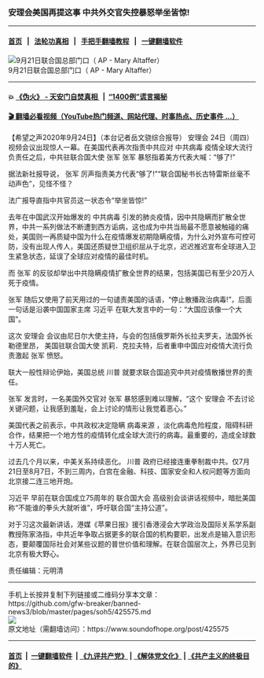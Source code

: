 ### 安理会美国再提这事 中共外交官失控暴怒举坐皆惊!
------------------------

#### [首页](https://github.com/gfw-breaker/banned-news3/blob/master/README.md) &nbsp;&nbsp;|&nbsp;&nbsp; [法轮功真相](https://github.com/begood0513/basic/blob/master/README.md)  &nbsp;&nbsp;|&nbsp;&nbsp; [手把手翻墙教程](https://github.com/gfw-breaker/guides/wiki)  &nbsp;&nbsp;|&nbsp;&nbsp; [一键翻墙软件](https://github.com/gfw-breaker/nogfw/blob/master/README.md)  



<div><img alt="9月21日联合国总部门口（ AP - Mary Altaffer）" src="https://img.soundofhope.org/2020-09/ap20265533963385-1600999464582.jpg"/>
<br/><figcaption class="caption">
 9月21日联合国总部门口（ AP - Mary Altaffer）
</figcaption></div><hr/>

#### 💥 [《伪火》 - 天安门自焚真相 ](http://158.247.195.190:10000/videos/blog/weihuo.html)&nbsp; |&nbsp; [“1400例”谎言揭秘  ](http://158.247.195.190:10000/videos/blog/jiexi1400.html)

#### [ 🎬  翻墙必看视频（YouTube热门频道、网站代理、时事热点、历史事件 ...）](https://github.com/gfw-breaker/links/blob/master/banned.md)

<div><div class="Content__Wrapper sc-1bvya0-0 grZQxZ">
 <p class="meta-top">
  <span class="meta">
   【希望之声2020年9月24日】（本台记者岳文骁综合报导）
  </span>
  <ok href="/term/16831">
   安理会
  </ok>
  24日（周四）视频会议出现惊人一幕。在美国代表再次指责中共应对
  <ok href="/term/248971">
   中共病毒
  </ok>
  疫情全球大流行负责任之后，中共驻联合国大使
  <ok href="/term/24240">
   张军
  </ok>
  <ok href="/term/24240">
   张军
  </ok>
  暴怒指着美方代表大喊：“够了!”
 </p>
 <p>
  据法新社报导说，
  <ok href="/term/24240">
   张军
  </ok>
  厉声指责美方代表“够了!”“联合国秘书长古特雷斯丝毫不动声色”，见怪不怪？
 </p>
 <div class="AD_Embed__Wrap-sc-1xslmin-0 igMuqX module desktop">
  <div>
  </div>
 </div>
 <p>
  法广报导直指中共官员这一状态令“举坐皆惊!”
 </p>
 <p>
  去年在中国武汉开始爆发的
  <ok href="/term/248971">
   中共病毒
  </ok>
  引发的肺炎疫情，因中共隐瞒而扩散全世界，中共一系列做法不断遭到西方诟病，这也成为中共当局最不愿意被触碰的痛处，美国则一再质疑中国为什么在疫情爆发初期隐瞒疫情，为什么对外宣布可控可防，没有出现人传人，美国还质疑世卫组织屈从于北京，迟迟推迟宣布全球进入卫生紧急状态，延误了全球应对疫情的最佳时机。
 </p>
 <p>
  而
  <ok href="/term/24240">
   张军
  </ok>
  的反驳却举出中共隐瞒疫情扩散全世界的结果，包括美国已有至少20万人死于疫情。
 </p>
 <p>
  <ok href="/term/24240">
   张军
  </ok>
  随后又使用了前天用过的一句谴责美国的话语，“停止散播政治病毒!”，后面一句话是沿袭中国国家主席
  <ok href="/term/1063">
   习近平
  </ok>
  在联大发言中的一句：“大国应该像一个大国”。
 </p>
 <p>
  这次
  <ok href="/term/16831">
   安理会
  </ok>
  会议由尼日尔大使主持，与会的包括俄罗斯外长拉夫罗夫，法国外长勒德里昂，
  <ok href="/term/11046">
   美国驻联合国大使
  </ok>
  凯莉．克拉夫特，后者重申中国应对疫情大流行负责激起
  <ok href="/term/24240">
   张军
  </ok>
  愤怒。
 </p>
 <p>
  联大一般性辩论伊始，美国总统
  <ok href="/term/1041">
   川普
  </ok>
  就要求联合国追究中共对疫情散播世界的责任。
 </p>
 <p>
  <ok href="/term/24240">
   张军
  </ok>
  发言时，一名美国外交官对
  <ok href="/term/24240">
   张军
  </ok>
  暴怒感到难以理解，“这个
  <ok href="/term/16831">
   安理会
  </ok>
  不去讨论关键问题，让我感到羞耻，会上讨论的情形让我觉着恶心。”
 </p>
 <p>
  美国代表之前表示，中共政权决定隐瞒
  <ok href="/term/229168">
   病毒来源
  </ok>
  ，淡化病毒危险程度，阻碍科研合作，结果把一个地方性的疫情转化成全球大流行的病毒。最重要的，造成全球数十万人死亡。
 </p>
 <p>
  过去几个月以来，中美关系持续恶化。
  <ok href="/term/1041">
   川普
  </ok>
  政府已经接连重拳制裁中共。仅7月21日至8月7日，不到三周内，白宫在金融、科技、国家安全和人权问题等方面向北京接二连三地开炮。
 </p>
 <p>
  <ok href="/term/1063">
   习近平
  </ok>
  早前在联合国成立75周年的
  <ok href="/term/13063">
   联合国大会
  </ok>
  高级别会谈讲话视频中，暗批美国称“不能谁的拳头大就听谁”，呼吁联合国“主持公道”。
 </p>
 <p>
  对于习这次最新讲话，港媒《苹果日报》援引香港浸会大学政治及国际关系学系副教授陈家洛指，中共近年争取占据更多的联合国的机构要职，出发点是输入意识形态，要颠覆国际社会对某些议题的普世价值和理解。在联合国层次上，外界已见到北京有极大野心。
 </p>
 <p class="meta-btm">
  责任编辑：元明清
 </p>
</div>
</div>
<hr/>
手机上长按并复制下列链接或二维码分享本文章：<br/>
https://github.com/gfw-breaker/banned-news3/blob/master/pages/soh5/425575.md <br/>
<a href='https://github.com/gfw-breaker/banned-news3/blob/master/pages/soh5/425575.md'><img src='https://github.com/gfw-breaker/banned-news3/blob/master/pages/soh5/425575.md.png'/></a> <br/>
原文地址（需翻墙访问）：https://www.soundofhope.org/post/425575


------------------------
#### [首页](https://github.com/gfw-breaker/banned-news3/blob/master/README.md) &nbsp;|&nbsp; [一键翻墙软件](https://github.com/gfw-breaker/nogfw/blob/master/README.md) &nbsp;| [《九评共产党》](https://github.com/gfw-breaker/9ping.md/blob/master/README.md#九评之一评共产党是什么) | [《解体党文化》](https://github.com/gfw-breaker/jtdwh.md/blob/master/README.md) | [《共产主义的终极目的》](https://github.com/gfw-breaker/gczydzjmd.md/blob/master/README.md)


<img src='http://gfw-breaker.win/banned-news3/pages/soh5/425575.md' width='0px' height='0px'/>
